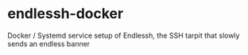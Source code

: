 # endlessh-docker
Docker / Systemd service setup of Endlessh, the SSH tarpit that slowly sends an endless banner 
